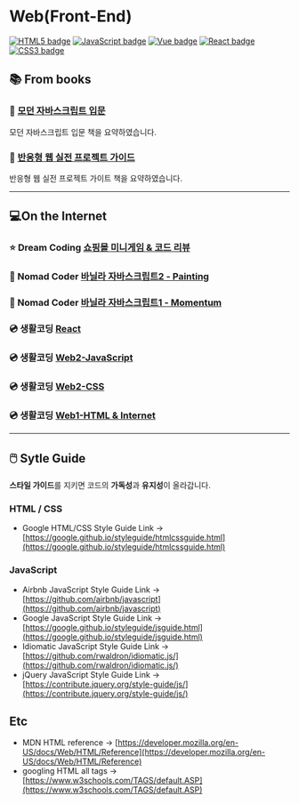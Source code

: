 # Web(Front-End)

[![HTML5 badge](https://img.shields.io/badge/HTML5-E34F26.svg?&style=flat-square&logo=HTML5&logoColor=white)](#webfront-end)
[![JavaScript badge](https://img.shields.io/badge/JavaScript-F7DF1E.svg?&style=flat-square&logo=JavaScript&logoColor=black)](#webfront-end)
[![Vue badge](https://img.shields.io/badge/Vue-4FC08D.svg?&style=flat-square&logo=Vue.js&logoColor=white)](#webfront-end)
[![React badge](https://img.shields.io/badge/React-61DAFB.svg?&style=flat-square&logo=React&logoColor=black)](#webfront-end)
[![CSS3 badge](https://img.shields.io/badge/CSS3-1572B6.svg?&style=flat-square&logo=CSS3&logoColor=white)](#webfront-end)

## 📚 From books

### 📕 [모던 자바스크립트 입문](./모던%20자바스크립트%20입문/)

모던 자바스크립트 입문 책을 요약하였습니다.

### 📙 [반응형 웹 실전 프로젝트 가이드](./Responsive_Web_Publishing/)

반응형 웹 실전 프로젝트 가이트 책을 요약하였습니다.

---

## 💻On the Internet

### ⭐ Dream Coding [쇼핑몰 미니게임 & 코드 리뷰](/Dream%20Coding/쇼핑몰%20미니게임%20%26%20코드%20리뷰)

### 📀 Nomad Coder [바닐라 자바스크립트2 - Painting](./Nomad%20Coder/바닐라%20자바스크립트2/)

### 📀 Nomad Coder [바닐라 자바스크립트1 - Momentum](./Nomad%20Coder/바닐라%20자바스크립트/)

### 💿 생활코딩 [React](./생활코딩/React/)

### 💿 생활코딩 [Web2-JavaScript](./생활코딩/Web2-JavaScript/)

### 💿 생활코딩 [Web2-CSS](./생활코딩/Web2-CSS/)

### 💿 생활코딩 [Web1-HTML & Internet](./생활코딩/Web1-HTML&Internet/)

---

## 🖱️ Sytle Guide

**스타일 가이드**를 지키면 코드의 **가독성**과 **유지성**이 올라갑니다.

### HTML / CSS

- Google HTML/CSS Style Guide Link -> [https://google.github.io/styleguide/htmlcssguide.html](https://google.github.io/styleguide/htmlcssguide.html)

### JavaScript

- Airbnb JavaScript Style Guide Link -> [https://github.com/airbnb/javascript](https://github.com/airbnb/javascript)
- Google JavaScript Style Guide Link -> [https://google.github.io/styleguide/jsguide.html](https://google.github.io/styleguide/jsguide.html)
- Idiomatic JavaScript Style Guide Link -> [https://github.com/rwaldron/idiomatic.js/](https://github.com/rwaldron/idiomatic.js/)
- jQuery JavaScript Style Guide Link -> [https://contribute.jquery.org/style-guide/js/](https://contribute.jquery.org/style-guide/js/)

## Etc

- MDN HTML reference -> [https://developer.mozilla.org/en-US/docs/Web/HTML/Reference](https://developer.mozilla.org/en-US/docs/Web/HTML/Reference)
- googling HTML all tags -> [https://www.w3schools.com/TAGS/default.ASP](https://www.w3schools.com/TAGS/default.ASP)
